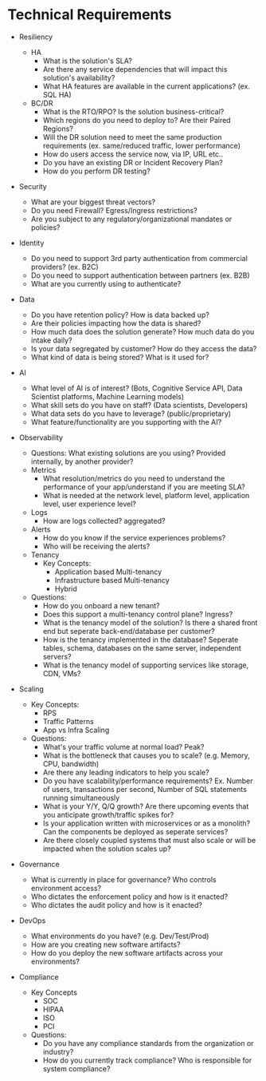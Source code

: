 # Technical Requirements

* Resiliency
    * HA
        * What is the solution's SLA?
        * Are there any service dependencies that will impact this solution's availability?
        * What HA features are available in the current applications?  (ex. SQL HA)
    * BC/DR
        * What is the RTO/RPO? Is the solution business-critical?
        * Which regions do you need to deploy to?  Are their Paired Regions?
        * Will the DR solution need to meet the same production requirements (ex. same/reduced traffic, lower performance)
        * How do users access the service now, via IP, URL etc..
        * Do you have an existing DR or Incident Recovery Plan? 
        * How do you perform DR testing?
* Security
    * What are your biggest threat vectors?
    * Do you need Firewall?  Egress/Ingress restrictions?
    * Are you subject to any regulatory/organizational mandates or policies?
* Identity
    * Do you need to support 3rd party authentication from commercial providers? (ex. B2C)
    * Do you need to support authentication between partners (ex. B2B)
    * What are you currently using to authenticate? 
* Data
    * Do you have retention policy? How is data backed up? 
    * Are their policies impacting how the data is shared? 
    * How much data does the solution generate? How much data do you intake daily? 
    * Is your data segregated by customer? How do they access the data? 
    * What kind of data is being stored? What is it used for? 

* AI
    * What level of AI is of interest? (Bots, Cognitive Service API, Data Scientist platforms, Machine Learning models)
    * What skill sets do you have on staff? (Data scientists, Developers)
    * What data sets do you have to leverage? (public/proprietary)
    * What feature/functionality are you supporting with the AI? 
* Observability
    * Questions: What existing solutions are you using?  Provided internally, by another provider? 
    * Metrics
        * What resolution/metrics do you need to understand the performance of your app/understand if you are meeting SLA?
        * What is needed at the network level, platform level, application level, user experience level? 
    * Logs
        * How are logs collected?  aggregated? 
    * Alerts
        * How do you know if the service experiences problems?
        * Who will be receiving the alerts?
    * Tenancy
        * Key Concepts:
            * Application based Multi-tenancy
            * Infrastructure based Multi-tenancy
            * Hybrid
    * Questions:
        * How do you onboard a new tenant?
        * Does this support a multi-tenancy control plane? Ingress?
        * What is the tenancy model of the solution? Is there a shared front end but seperate back-end/database per customer? 
        * How is the tenancy implemented in the database? Seperate tables, schema, databases on the same server, independent servers?
        * What is the tenancy model of supporting services like storage, CDN, VMs?
* Scaling
    * Key Concepts:
        * RPS
        * Traffic Patterns
        * App vs Infra Scaling
    * Questions:
        * What's your traffic volume at normal load?  Peak?
        * What is the bottleneck that causes you to scale? (e.g. Memory, CPU, bandwidth)
        * Are there any leading indicators to help you scale?
        * Do you have scalability/performance requirements? Ex. Number of users, transactions per second, Number of SQL statements running simultaneously
        * What is your Y/Y, Q/Q growth? Are there upcoming events that you anticipate growth/traffic spikes for? 
        * Is your application written with microservices or as a monolith? Can the components be deployed as seperate services? 
        * Are there closely coupled systems that must also scale or will be impacted when the solution scales up?
* Governance
    * What is currently in place for governance? Who controls environment access? 
    * Who dictates the enforcement policy and how is it enacted?
    * Who dictates the audit policy and how is it enacted?
* DevOps
   * What environments do you have? (e.g. Dev/Test/Prod)
   * How are you creating new software artifacts?
   * How do you deploy the new software artifacts across your environments?
* Compliance
    * Key Concepts
        * SOC
        * HIPAA
        * ISO
        * PCI
    * Questions:
        * Do you have any compliance standards from the organization or industry? 
        * How do you currently track compliance? Who is responsible for system compliance? 

